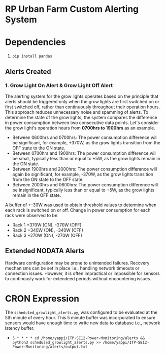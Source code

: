 # RP Urban Farm Custom Alerting System

# Dependencies
1. ``pip install pandas``

## Alerts Created

### 1. Grow Light On Alert & Grow Light Off Alert
The alerting system for the grow lights operates based on the principle that alerts should be triggered only when the grow lights are first switched on or first switched off, rather than continuously throughout their operation hours. This approach reduces unnecessary noise and spamming of alerts. To determine the state of the grow lights, the system compares the difference in power consumption between two consecutive data points. Let's consider the grow light's operation hours from **0700hrs to 1900hrs** as an example.
* Between 0600hrs and 0700hrs: The power consumption difference will be significant, for example, +370W, as the grow lights transition from the OFF state to the ON state.
* Between 0700hrs and 1900hrs: The power consumption difference will be small, typically less than or equal to +5W, as the grow lights remain in the ON state.
* Between 1900hrs and 2000hrs: The power consumption difference will again be significant, for example, -370W, as the grow lights transition from the ON state to the OFF state.
* Between 2000hrs and 0600hrs: The power consumption difference will be insignificant, typically less than or equal to +5W, as the grow lights remain in the OFF state.

 A buffer of +-30W was used to obtain threshold values to determine when each rack is switched on or off. Change in power consumption for each rack were observed to be: 
* Rack 1 +370W (ON), -370W (OFF)
* Rack 2 +340W (ON), -340W (OFF) 
* Rack 3 +270W (ON), -270W (OFF)

## Extended NODATA Alerts
Hardware configuration may be prone to unintended failures. Recovery mechanisms can be set in place i.e., handling network timeouts or connection issues. However, it is often impractical or impossible for sensors to continously work for extendeed periods without encountering issues. 

# CRON Expression
The ``scheduled_growlight_alerts.py``, was configured to be evaluated at the 5th minute of every hour. This 5 minute buffer was incorporated to ensure sensors would have enough time to write new data to database i.e., network latency buffer.
* ``5 * * * * cd /home/yappi/ITP-SE12-Power-Monitoring/alerts && python3 scheduled_growlight_alerts.py >> /home/yappi/ITP-SE12-Power-Monitoring/alerts/output.txt`` 
